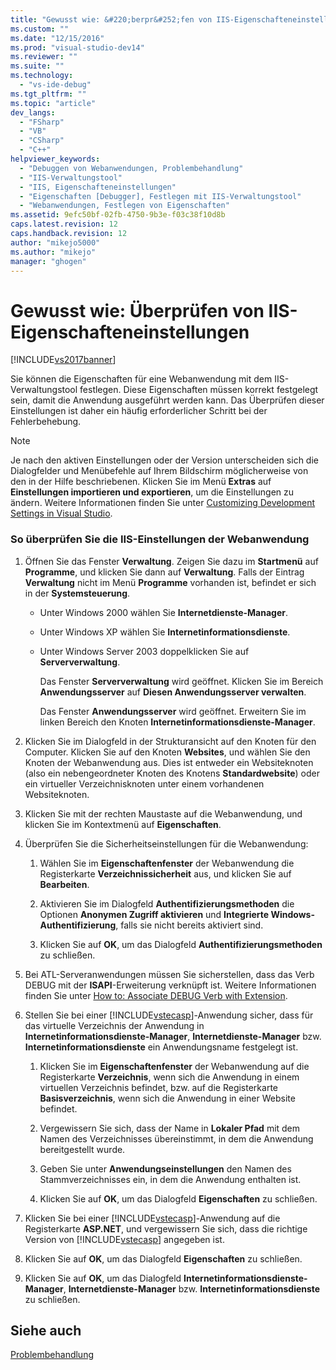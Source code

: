 ```yaml
---
title: "Gewusst wie: &#220;berpr&#252;fen von IIS-Eigenschafteneinstellungen | Microsoft Docs"
ms.custom: ""
ms.date: "12/15/2016"
ms.prod: "visual-studio-dev14"
ms.reviewer: ""
ms.suite: ""
ms.technology: 
  - "vs-ide-debug"
ms.tgt_pltfrm: ""
ms.topic: "article"
dev_langs: 
  - "FSharp"
  - "VB"
  - "CSharp"
  - "C++"
helpviewer_keywords: 
  - "Debuggen von Webanwendungen, Problembehandlung"
  - "IIS-Verwaltungstool"
  - "IIS, Eigenschafteneinstellungen"
  - "Eigenschaften [Debugger], Festlegen mit IIS-Verwaltungstool"
  - "Webanwendungen, Festlegen von Eigenschaften"
ms.assetid: 9efc50bf-02fb-4750-9b3e-f03c38f10d8b
caps.latest.revision: 12
caps.handback.revision: 12
author: "mikejo5000"
ms.author: "mikejo"
manager: "ghogen"
---
```

# Gewusst wie: &#220;berpr&#252;fen von IIS-Eigenschafteneinstellungen
[!INCLUDE[vs2017banner](../code-quality/includes/vs2017banner.md)]

Sie können die Eigenschaften für eine Webanwendung mit dem IIS\-Verwaltungstool festlegen.  Diese Eigenschaften müssen korrekt festgelegt sein, damit die Anwendung ausgeführt werden kann. Das Überprüfen dieser Einstellungen ist daher ein häufig erforderlicher Schritt bei der Fehlerbehebung.  
  
> [!NOTE]
>  Je nach den aktiven Einstellungen oder der Version unterscheiden sich die Dialogfelder und Menübefehle auf Ihrem Bildschirm möglicherweise von den in der Hilfe beschriebenen.  Klicken Sie im Menü **Extras** auf **Einstellungen importieren und exportieren**, um die Einstellungen zu ändern.  Weitere Informationen finden Sie unter [Customizing Development Settings in Visual Studio](http://msdn.microsoft.com/de-de/22c4debb-4e31-47a8-8f19-16f328d7dcd3).  
  
### So überprüfen Sie die IIS\-Einstellungen der Webanwendung  
  
1.  Öffnen Sie das Fenster **Verwaltung**. Zeigen Sie dazu im **Startmenü** auf **Programme**, und klicken Sie dann auf **Verwaltung**.  Falls der Eintrag **Verwaltung** nicht im Menü **Programme** vorhanden ist, befindet er sich in der **Systemsteuerung**.  
  
    -   Unter Windows 2000 wählen Sie **Internetdienste\-Manager**.  
  
    -   Unter Windows XP wählen Sie **Internetinformationsdienste**.  
  
    -   Unter Windows Server 2003 doppelklicken Sie auf **Serververwaltung**.  
  
         Das Fenster **Serververwaltung** wird geöffnet.  Klicken Sie im Bereich **Anwendungsserver** auf **Diesen Anwendungsserver verwalten**.  
  
         Das Fenster **Anwendungsserver** wird geöffnet.  Erweitern Sie im linken Bereich den Knoten **Internetinformationsdienste\-Manager**.  
  
2.  Klicken Sie im Dialogfeld in der Strukturansicht auf den Knoten für den Computer.  Klicken Sie auf den Knoten **Websites**, und wählen Sie den Knoten der Webanwendung aus.  Dies ist entweder ein Websiteknoten \(also ein nebengeordneter Knoten des Knotens **Standardwebsite**\) oder ein virtueller Verzeichnisknoten unter einem vorhandenen Websiteknoten.  
  
3.  Klicken Sie mit der rechten Maustaste auf die Webanwendung, und klicken Sie im Kontextmenü auf **Eigenschaften**.  
  
4.  Überprüfen Sie die Sicherheitseinstellungen für die Webanwendung:  
  
    1.  Wählen Sie im **Eigenschaftenfenster** der Webanwendung die Registerkarte **Verzeichnissicherheit** aus, und klicken Sie auf **Bearbeiten**.  
  
    2.  Aktivieren Sie im Dialogfeld **Authentifizierungsmethoden** die Optionen **Anonymen Zugriff aktivieren** und **Integrierte Windows\-Authentifizierung**, falls sie nicht bereits aktiviert sind.  
  
    3.  Klicken Sie auf **OK**, um das Dialogfeld **Authentifizierungsmethoden** zu schließen.  
  
5.  Bei ATL\-Serveranwendungen müssen Sie sicherstellen, dass das Verb DEBUG mit der **ISAPI**\-Erweiterung verknüpft ist.  Weitere Informationen finden Sie unter [How to: Associate DEBUG Verb with Extension](http://msdn.microsoft.com/de-de/50d261d3-4bd4-41c0-b44e-3591086f121e).  
  
6.  Stellen Sie bei einer [!INCLUDE[vstecasp](../code-quality/includes/vstecasp_md.md)]\-Anwendung sicher, dass für das virtuelle Verzeichnis der Anwendung in **Internetinformationsdienste\-Manager**, **Internetdienste\-Manager** bzw. **Internetinformationsdienste** ein Anwendungsname festgelegt ist.  
  
    1.  Klicken Sie im **Eigenschaftenfenster** der Webanwendung auf die Registerkarte **Verzeichnis**, wenn sich die Anwendung in einem virtuellen Verzeichnis befindet, bzw. auf die Registerkarte **Basisverzeichnis**, wenn sich die Anwendung in einer Website befindet.  
  
    2.  Vergewissern Sie sich, dass der Name in **Lokaler Pfad** mit dem Namen des Verzeichnisses übereinstimmt, in dem die Anwendung bereitgestellt wurde.  
  
    3.  Geben Sie unter **Anwendungseinstellungen** den Namen des Stammverzeichnisses ein, in dem die Anwendung enthalten ist.  
  
    4.  Klicken Sie auf **OK**, um das Dialogfeld **Eigenschaften** zu schließen.  
  
7.  Klicken Sie bei einer [!INCLUDE[vstecasp](../code-quality/includes/vstecasp_md.md)]\-Anwendung auf die Registerkarte **ASP.NET**, und vergewissern Sie sich, dass die richtige Version von [!INCLUDE[vstecasp](../code-quality/includes/vstecasp_md.md)] angegeben ist.  
  
8.  Klicken Sie auf **OK**, um das Dialogfeld **Eigenschaften** zu schließen.  
  
9. Klicken Sie auf **OK**, um das Dialogfeld **Internetinformationsdienste\-Manager**, **Internetdienste\-Manager** bzw. **Internetinformationsdienste** zu schließen.  
  
## Siehe auch  
 [Problembehandlung](../debugger/debugging-web-applications-troubleshooting.md)